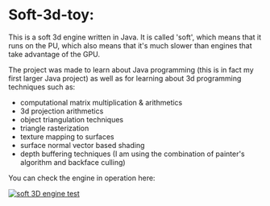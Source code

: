 # Soft-3d-toy:

This is a soft 3d engine written in Java. It is called 'soft', which means that it runs on the PU, 
which also means that it's much slower than engines that take advantage of the GPU.

The project was made to learn about Java programming (this is in fact my first larger
Java project) as well as for learning about 3d programming techniques such as:

  - computational matrix multiplication & arithmetics
  - 3d projection arithmetics
  - object triangulation techniques
  - triangle rasterization
  - texture mapping to surfaces
  - surface normal vector based shading
  - depth buffering techniques (I am using the combination of painter's algorithm and backface culling)

You can check the engine in operation here:


[![soft 3D engine test](https://i.ytimg.com/vi/95vz5KIjtyE/hqdefault.jpg?sqp=-oaymwEZCPYBEIoBSFXyq4qpAwsIARUAAIhCGAFwAQ==&rs=AOn4CLAJ13DWIpRWuEi44IFfbvJwbCKIzA)](https://www.youtube.com/watch?v=KOxbO0EI4MA "soft 3D engine test")

  
